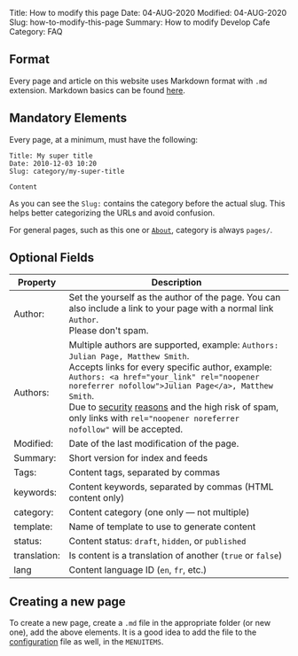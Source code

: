 Title: How to modify this page
Date: 04-AUG-2020
Modified: 04-AUG-2020
Slug: how-to-modify-this-page
Summary: How to modify Develop Cafe
Category: FAQ

## Format

Every page and article on this website uses Markdown format with `.md` extension. Markdown basics can be found [here](https://daringfireball.net/projects/markdown/basics).

## Mandatory Elements

Every page, at a minimum, must have the following:

    Title: My super title
    Date: 2010-12-03 10:20
    Slug: category/my-super-title

    Content

As you can see the `Slug:` contains the category before the actual slug. This helps better categorizing the URLs and avoid confusion.

For general pages, such as this one or [`About`](pages/about.html), category is always `pages/`.

## Optional Fields

| **Property** | **Description**                                                                                                                                                                                                                                                                                                                            |
|--------------|--------------------------------------------------------------------------------------------------------------------------------------------------------------------------------------------------------------------------------------------------------------------------------------------------------------------------------------------|
| Author:      | Set the yourself as the author of the page. You can also include a link to your page with a normal link `Author`.<br>Please don't spam.                                                                                                                                                                                                    |
| <br>Authors: | Multiple authors are supported, example: `Authors: Julian Page, Matthew Smith`.<br>Accepts links for every specific author, example: `Authors: <a href="your_link" rel="noopener noreferrer nofollow">Julian Page</a>, Matthew Smith`.<br>Due to [security](https://www.jitbit.com/alexblog/256-targetblank---the-most-underestimated-vulnerability-ever/) [reasons](https://sites.google.com/site/bughunteruniversity/nonvuln/phishing-with-window-opener) and the high risk of spam, only links with `rel="noopener noreferrer nofollow"` will be accepted. |
| Modified:    | Date of the last modification of the page.                                                                                                                                                                                                                                                                                                 |
| Summary:     | Short version for index and feeds                                                                                                                                                                                                                                                                                                          |
| Tags:        | Content tags, separated by commas                                                                                                                                                                                                                                                                                                          |
| keywords:    | Content keywords, separated by commas (HTML content only)                                                                                                                                                                                                                                                                                  |
| category:    | Content category (one only — not multiple)                                                                                                                                                                                                                                                                                                 |
| template:    | Name of template to use to generate content                                                                                                                                                                                                                                                                                                |
| status:      | Content status: `draft`, `hidden`, or `published`                                                                                                                                                                                                                                                                                          |
| translation: | Is content is a translation of another (`true` or `false`)                                                                                                                                                                                                                                                                                 |
| lang         | Content language ID (`en`, `fr`, etc.)                                                                                                                                                                                                                                                                                                     |

## Creating a new page

To create a new page, create a `.md` file in the appropriate folder (or new one), add the above elements. It is a good idea to add the file to the [configuration](https://github.com/melboone/develop_cafe/blob/master/pelicanconf.py) file as well, in the `MENUITEMS`.

